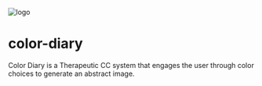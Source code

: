 ![logo](https://user-images.githubusercontent.com/39253807/114661620-1e348b00-9cac-11eb-9113-c4bf91b8ac32.png)
# color-diary
 Color Diary is a Therapeutic CC system that engages the user through color choices to generate an abstract image.
